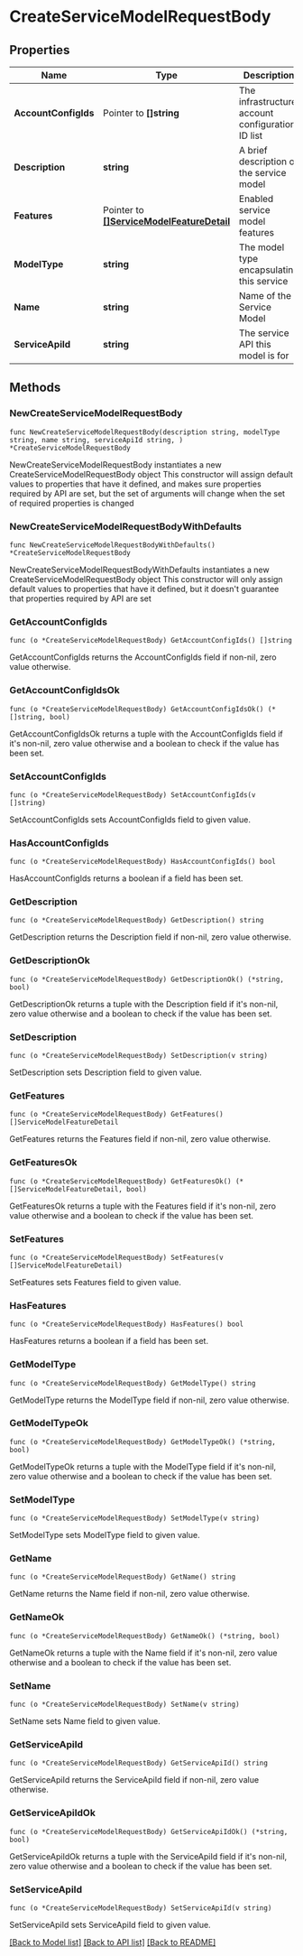 # CreateServiceModelRequestBody

## Properties

Name | Type | Description | Notes
------------ | ------------- | ------------- | -------------
**AccountConfigIds** | Pointer to **[]string** | The infrastructure account configuration ID list | [optional] 
**Description** | **string** | A brief description of the service model | 
**Features** | Pointer to [**[]ServiceModelFeatureDetail**](ServiceModelFeatureDetail.md) | Enabled service model features | [optional] 
**ModelType** | **string** | The model type encapsulating this service | 
**Name** | **string** | Name of the Service Model | 
**ServiceApiId** | **string** | The service API this model is for | 

## Methods

### NewCreateServiceModelRequestBody

`func NewCreateServiceModelRequestBody(description string, modelType string, name string, serviceApiId string, ) *CreateServiceModelRequestBody`

NewCreateServiceModelRequestBody instantiates a new CreateServiceModelRequestBody object
This constructor will assign default values to properties that have it defined,
and makes sure properties required by API are set, but the set of arguments
will change when the set of required properties is changed

### NewCreateServiceModelRequestBodyWithDefaults

`func NewCreateServiceModelRequestBodyWithDefaults() *CreateServiceModelRequestBody`

NewCreateServiceModelRequestBodyWithDefaults instantiates a new CreateServiceModelRequestBody object
This constructor will only assign default values to properties that have it defined,
but it doesn't guarantee that properties required by API are set

### GetAccountConfigIds

`func (o *CreateServiceModelRequestBody) GetAccountConfigIds() []string`

GetAccountConfigIds returns the AccountConfigIds field if non-nil, zero value otherwise.

### GetAccountConfigIdsOk

`func (o *CreateServiceModelRequestBody) GetAccountConfigIdsOk() (*[]string, bool)`

GetAccountConfigIdsOk returns a tuple with the AccountConfigIds field if it's non-nil, zero value otherwise
and a boolean to check if the value has been set.

### SetAccountConfigIds

`func (o *CreateServiceModelRequestBody) SetAccountConfigIds(v []string)`

SetAccountConfigIds sets AccountConfigIds field to given value.

### HasAccountConfigIds

`func (o *CreateServiceModelRequestBody) HasAccountConfigIds() bool`

HasAccountConfigIds returns a boolean if a field has been set.

### GetDescription

`func (o *CreateServiceModelRequestBody) GetDescription() string`

GetDescription returns the Description field if non-nil, zero value otherwise.

### GetDescriptionOk

`func (o *CreateServiceModelRequestBody) GetDescriptionOk() (*string, bool)`

GetDescriptionOk returns a tuple with the Description field if it's non-nil, zero value otherwise
and a boolean to check if the value has been set.

### SetDescription

`func (o *CreateServiceModelRequestBody) SetDescription(v string)`

SetDescription sets Description field to given value.


### GetFeatures

`func (o *CreateServiceModelRequestBody) GetFeatures() []ServiceModelFeatureDetail`

GetFeatures returns the Features field if non-nil, zero value otherwise.

### GetFeaturesOk

`func (o *CreateServiceModelRequestBody) GetFeaturesOk() (*[]ServiceModelFeatureDetail, bool)`

GetFeaturesOk returns a tuple with the Features field if it's non-nil, zero value otherwise
and a boolean to check if the value has been set.

### SetFeatures

`func (o *CreateServiceModelRequestBody) SetFeatures(v []ServiceModelFeatureDetail)`

SetFeatures sets Features field to given value.

### HasFeatures

`func (o *CreateServiceModelRequestBody) HasFeatures() bool`

HasFeatures returns a boolean if a field has been set.

### GetModelType

`func (o *CreateServiceModelRequestBody) GetModelType() string`

GetModelType returns the ModelType field if non-nil, zero value otherwise.

### GetModelTypeOk

`func (o *CreateServiceModelRequestBody) GetModelTypeOk() (*string, bool)`

GetModelTypeOk returns a tuple with the ModelType field if it's non-nil, zero value otherwise
and a boolean to check if the value has been set.

### SetModelType

`func (o *CreateServiceModelRequestBody) SetModelType(v string)`

SetModelType sets ModelType field to given value.


### GetName

`func (o *CreateServiceModelRequestBody) GetName() string`

GetName returns the Name field if non-nil, zero value otherwise.

### GetNameOk

`func (o *CreateServiceModelRequestBody) GetNameOk() (*string, bool)`

GetNameOk returns a tuple with the Name field if it's non-nil, zero value otherwise
and a boolean to check if the value has been set.

### SetName

`func (o *CreateServiceModelRequestBody) SetName(v string)`

SetName sets Name field to given value.


### GetServiceApiId

`func (o *CreateServiceModelRequestBody) GetServiceApiId() string`

GetServiceApiId returns the ServiceApiId field if non-nil, zero value otherwise.

### GetServiceApiIdOk

`func (o *CreateServiceModelRequestBody) GetServiceApiIdOk() (*string, bool)`

GetServiceApiIdOk returns a tuple with the ServiceApiId field if it's non-nil, zero value otherwise
and a boolean to check if the value has been set.

### SetServiceApiId

`func (o *CreateServiceModelRequestBody) SetServiceApiId(v string)`

SetServiceApiId sets ServiceApiId field to given value.



[[Back to Model list]](../README.md#documentation-for-models) [[Back to API list]](../README.md#documentation-for-api-endpoints) [[Back to README]](../README.md)


